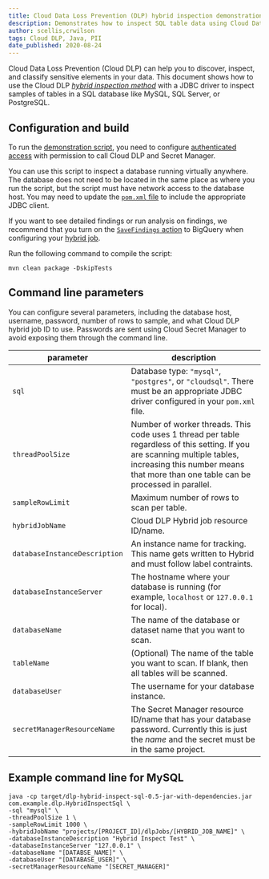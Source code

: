 ```yaml
---
title: Cloud Data Loss Prevention (DLP) hybrid inspection demonstration for SQL databases using JDBC
description: Demonstrates how to inspect SQL table data using Cloud Data Loss Prevention with hybrid inspection.
author: scellis,crwilson
tags: Cloud DLP, Java, PII
date_published: 2020-08-24
---
```


Cloud Data Loss Prevention (Cloud DLP) can help you to discover, inspect, and classify sensitive elements in your data. This document shows how to use the Cloud 
DLP [_hybrid inspection method_](https://cloud.google.com/dlp/docs/reference/rest/v2/HybridInspectDlpJobRequest) with a JDBC driver to inspect samples of 
tables in a SQL database like MySQL, SQL Server, or PostgreSQL. 

## Configuration and build

To run the
[demonstration script](https://github.com/GoogleCloudPlatform/community/tree/master/tutorials/dlp-hybrid-inspect/src/main/java/com/example/dlp/HybridInspectSql.java),
you need to configure [authenticated access](https://cloud.google.com/dlp/docs/auth#using_a_service_account) with permission to 
call Cloud DLP and Secret Manager. 

You can use this script to inspect a database running virtually anywhere. The database does not need to be located in the same place as where you run the script,
but the script must have network access to the database host. You may need to update the
[`pom.xml` file](https://github.com/GoogleCloudPlatform/community/tree/master/tutorials/dlp-hybrid-inspect/pom.xml)
to include the appropriate JDBC client.

If you want to see detailed findings or run analysis on findings, we recommend that you turn on the
[`SaveFindings` action](https://cloud.google.com/dlp/docs/reference/rest/v2/InspectJobConfig#savefindings) to BigQuery when configuring your
[hybrid job](https://cloud.google.com/dlp/docs/reference/rest/v2/InspectJobConfig#HybridOptions). 

Run the following command to compile the script:

```
mvn clean package -DskipTests
```


## Command line parameters

You can configure several parameters, including the database host, username, password, number of rows to sample, and what Cloud DLP hybrid job ID to use. 
Passwords are sent using Cloud Secret Manager to avoid exposing them through the command line. 


| parameter            | description                                         | 
|----------------------|-----------------------------------------------------|
| `sql`                | Database type: `"mysql"`, `"postgres"`, or `"cloudsql"`. There must be an appropriate JDBC driver configured in your `pom.xml` file.|
| `threadPoolSize`     | Number of worker threads. This code uses 1 thread per table regardless of this setting. If you are scanning multiple tables, increasing this number means that more than one table can be processed in parallel. |
| `sampleRowLimit`     | Maximum number of rows to scan per table.   |
| `hybridJobName`      | Cloud DLP Hybrid job resource ID/name.      |
| `databaseInstanceDescription` | An instance name for tracking. This name gets written to Hybrid and must follow label contraints. |
| `databaseInstanceServer`    | The hostname where your database is running (for example, `localhost` or `127.0.0.1` for local). |
| `databaseName`              | The name of the database or dataset name that you want to scan. |
| `tableName`                 | (Optional) The name of the table you want to scan. If blank, then all tables will be scanned. |
| `databaseUser`              | The username for your database instance.  |
| `secretManagerResourceName` | The Secret Manager resource ID/name that has your database password. Currently this is just the _name_ and the secret must be in the same project. |

## Example command line for MySQL

```
java -cp target/dlp-hybrid-inspect-sql-0.5-jar-with-dependencies.jar com.example.dlp.HybridInspectSql \
-sql "mysql" \
-threadPoolSize 1 \
-sampleRowLimit 1000 \
-hybridJobName "projects/[PROJECT_ID]/dlpJobs/[HYBRID_JOB_NAME]" \
-databaseInstanceDescription "Hybrid Inspect Test" \
-databaseInstanceServer "127.0.0.1" \
-databaseName "[DATABSE_NAME]" \
-databaseUser "[DATABASE_USER]" \
-secretManagerResourceName "[SECRET_MANAGER]"
```
